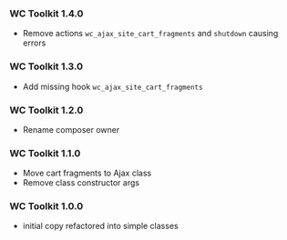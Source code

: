 ### WC Toolkit 1.4.0

- Remove actions `wc_ajax_site_cart_fragments` and `shutdown` causing errors

### WC Toolkit 1.3.0

- Add missing hook `wc_ajax_site_cart_fragments`

### WC Toolkit 1.2.0

- Rename composer owner

### WC Toolkit 1.1.0

- Move cart fragments to Ajax class
- Remove class constructor args

### WC Toolkit 1.0.0

- initial copy refactored into simple classes
